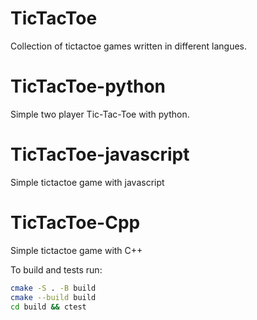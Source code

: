 # TicTacToe
Collection of tictactoe games written in different langues.


# TicTacToe-python
Simple two player Tic-Tac-Toe with python.

# TicTacToe-javascript
Simple tictactoe game with javascript

# TicTacToe-Cpp
Simple tictactoe game with C++

To build and tests run:

```bash
cmake -S . -B build
cmake --build build
cd build && ctest
```

